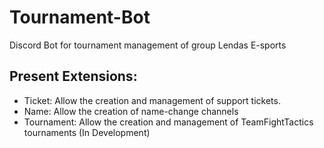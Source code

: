 # Tournament-Bot
Discord Bot for tournament management of group Lendas E-sports

## Present Extensions:
- Ticket: Allow the creation and management of support tickets.
- Name: Allow the creation of name-change channels
- Tournament: Allow the creation and management of TeamFightTactics tournaments (In Development)


